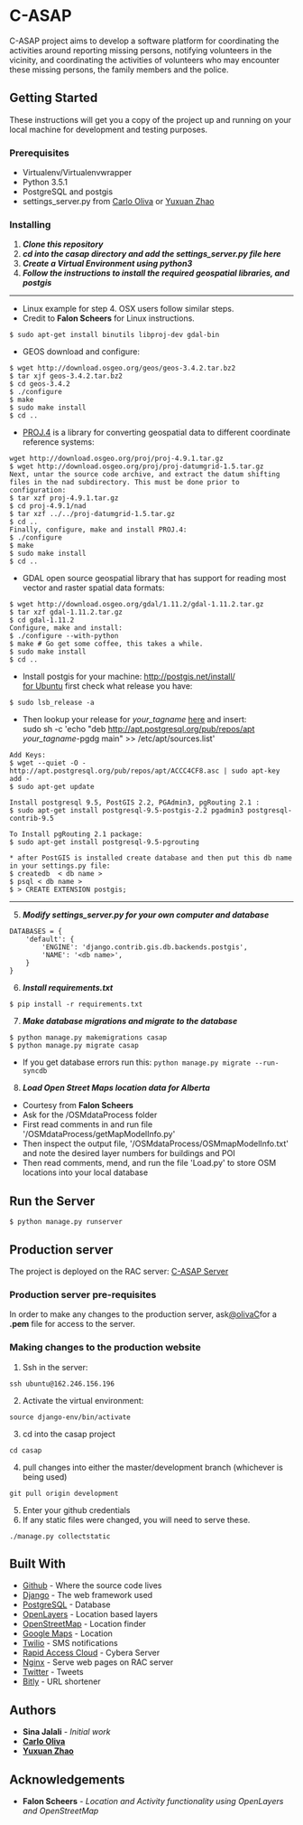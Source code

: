 # C-ASAP

C-ASAP project aims to develop a software platform for coordinating the activities around reporting missing persons, notifying volunteers in the vicinity, and coordinating the activities of volunteers who may encounter these missing persons, the family members and the police.

## Getting Started

These instructions will get you a copy of the project up and running on your local machine for development and testing purposes.

### Prerequisites

- Virtualenv/Virtualenvwrapper
- Python 3.5.1
- PostgreSQL and postgis
- settings_server.py from [Carlo Oliva](https://github.com/olivaC) or [Yuxuan Zhao](https://github.com/zhaoyuxuan)

### Installing
1. **_Clone this repository_**  
2. **_cd into the casap directory and add the settings_server.py file here_** 
3. **_Create a Virtual Environment using python3_** 
4. **_Follow the instructions to install the required geospatial libraries, and postgis_** 
---
 - Linux example for step 4. OSX users follow similar steps.
 - Credit to **Falon Scheers** for Linux instructions.
```
$ sudo apt-get install binutils libproj-dev gdal-bin
```
- GEOS download and configure:
```
$ wget http://download.osgeo.org/geos/geos-3.4.2.tar.bz2      
$ tar xjf geos-3.4.2.tar.bz2  
$ cd geos-3.4.2   
$ ./configure     
$ make            
$ sudo make install     
$ cd .. 
```          
- [PROJ.4](https://github.com/OSGeo/proj.4/wiki/) is a library for converting geospatial data to different coordinate reference systems:
```
wget http://download.osgeo.org/proj/proj-4.9.1.tar.gz     
$ wget http://download.osgeo.org/proj/proj-datumgrid-1.5.tar.gz   
Next, untar the source code archive, and extract the datum shifting files in the nad subdirectory. This must be done prior to configuration:    
$ tar xzf proj-4.9.1.tar.gz   
$ cd proj-4.9.1/nad     
$ tar xzf ../../proj-datumgrid-1.5.tar.gz 
$ cd ..     
Finally, configure, make and install PROJ.4:    
$ ./configure     
$ make      
$ sudo make install     
$ cd ..
```

- GDAL open source geospatial library that has support for reading most vector and raster spatial data formats:
```
$ wget http://download.osgeo.org/gdal/1.11.2/gdal-1.11.2.tar.gz   
$ tar xzf gdal-1.11.2.tar.gz  
$ cd gdal-1.11.2  
Configure, make and install:  
$ ./configure --with-python     
$ make # Go get some coffee, this takes a while.      
$ sudo make install     
$ cd ..
```
* Install postgis for your machine: http://postgis.net/install/   
[for Ubuntu](http://trac.osgeo.org/postgis/wiki/UsersWikiPostGIS22UbuntuPGSQL95Apt) first check what release you have: 
```
$ sudo lsb_release -a
```

- Then lookup your release for <i>your_tagname</i> [here](http://www.postgresql.org/download/linux/ubuntu/) and insert:          
sudo sh -c 'echo "deb http://apt.postgresql.org/pub/repos/apt <i>your_tagname</i>-pgdg main" >> /etc/apt/sources.list'               
```
Add Keys:                  
$ wget --quiet -O - http://apt.postgresql.org/pub/repos/apt/ACCC4CF8.asc | sudo apt-key add -   
$ sudo apt-get update   

Install postgresql 9.5, PostGIS 2.2, PGAdmin3, pgRouting 2.1 :      
$ sudo apt-get install postgresql-9.5-postgis-2.2 pgadmin3 postgresql-contrib-9.5 

To Install pgRouting 2.1 package:         
$ sudo apt-get install postgresql-9.5-pgrouting         

* after PostGIS is installed create database and then put this db name in your settings.py file:             
$ createdb  < db name >          
$ psql < db name >        
$ > CREATE EXTENSION postgis; 
```
---

5. **_Modify **settings_server.py** for your own computer and database_**  
```
DATABASES = {
    'default': {
        'ENGINE': 'django.contrib.gis.db.backends.postgis',
        'NAME': '<db name>',
    }
}
```
6. **_Install requirements.txt_** 
```
$ pip install -r requirements.txt
```

7. **_Make database migrations and migrate to the database_** 
```
$ python manage.py makemigrations casap
$ python manage.py migrate casap
```
- If you get database errors run this:
``` python manage.py migrate --run-syncdb ```

8. **_Load Open Street Maps location data for Alberta_**
* Courtesy from **Falon Scheers**
* Ask for the /OSMdataProcess folder
* First read comments in and run file '/OSMdataProcess/getMapModelInfo.py' 
* Then inspect the output file, '/OSMdataProcess/OSMmapModelInfo.txt' and note the desired layer numbers for buildings and POI
* Then read comments, mend, and run the file 'Load.py' to store OSM locations into your local database    

## Run the Server

```
$ python manage.py runserver
```

## Production server
The project is deployed on the RAC server:  [C-ASAP Server](http://162.246.156.196)

### Production server pre-requisites

In order to make any changes to the production server, ask[@olivaC](https://github.com/olivaC)for a **.pem** file for access to the server.

### Making changes to the production website

1. Ssh in the server:
```
ssh ubuntu@162.246.156.196
```
2. Activate the virtual environment:
```
source django-env/bin/activate
```
3. cd into the casap project
```
cd casap
```
4. pull changes into either the master/development branch (whichever is being used)
```
git pull origin development
```
5. Enter your github credentials
6. If any static files were changed, you will need to serve these. 
```
./manage.py collectstatic
```


## Built With

* [Github](https://www.github.com) - Where the source code lives
* [Django](https://www.djangoproject.com/download/) - The web framework used
* [PostgreSQL](https://www.postgresql.org/) - Database
* [OpenLayers](http://openlayers.org/) - Location based layers
* [OpenStreetMap](https://www.openstreetmap.org) - Location finder
* [Google Maps](https://www.google.ca/maps) - Location
* [Twilio](https://www.twilio.com/) - SMS notifications
* [Rapid Access Cloud](https://cloud.cybera.ca) - Cybera Server
* [Nginx](https://www.nginx.com/) - Serve web pages on RAC server
* [Twitter](https://www.twitter.com) - Tweets
* [Bitly](https://bitly.com) - URL shortener

## Authors

* **Sina Jalali** - *Initial work*
* [**Carlo Oliva**](https://github.com/olivaC)
* [**Yuxuan Zhao**](https://github.com/zhaoyuxuan)

## Acknowledgements 

* **Falon Scheers** - *Location and Activity functionality using OpenLayers and OpenStreetMap*
